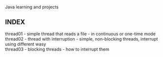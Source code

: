 Java learning and projects

## INDEX

thread01 - simple thread that reads a file - in continuous or one-time mode  
thread02 - thread with interruption - simple, non-blocking threads, interrupt using different wasy  
thread03 - blocking threads - how to interrupt them   
